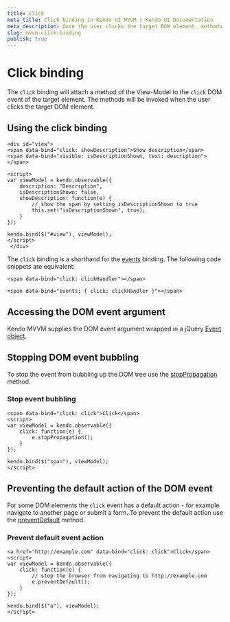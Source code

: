```yaml
---
title: Click
meta_title: Click binding in Kendo UI MVVM | Kendo UI Documentation
meta_description: Once the user clicks the target DOM element, methods, attached by using the click binding in Kendo UI MVVM, are automatically triggered.
slug: mvvm-click-binding
publish: true
---
```


# Click binding

The `click` binding will attach a method of the View-Model to the `click` DOM event of the target element. The methods will be invoked when the user clicks the target DOM element.

## Using the click binding

    <div id="view">
    <span data-bind="click: showDescription">Show description</span>
    <span data-bind="visible: isDescriptionShown, text: description"></span>

    <script>
    var viewModel = kendo.observable({
        description: "Description",
        isDescriptionShown: false,
        showDescription: function(e) {
            // show the span by setting isDescriptionShown to true
            this.set("isDescriptionShown", true);
        }
    });

    kendo.bind($("#view"), viewModel);
    </script>
     </div>

The `click` binding is a shorthand for the [events](events) binding. The following code snippets are equivalent:


    <span data-bind="click: clickHandler"></span>

    <span data-bind="events: { click: clickHandler }"></span>


## Accessing the DOM event argument

Kendo MVVM supplies the DOM event argument wrapped in a jQuery [Event object](http://api.jquery.com/category/events/event-object/).

## Stopping DOM event bubbling

To stop the event from bubbling up the DOM tree use the [stopPropagation](http://api.jquery.com/event.stopPropagation/) method.

### Stop event bubbling

    <span data-bind="click: click">Click</span>
    <script>
    var viewModel = kendo.observable({
        click: function(e) {
            e.stopPropagation();
        }
    });

    kendo.bind($("span"), viewModel);
    </script>


## Preventing the default action of the DOM event

For some DOM elements the `click` event has a default action - for example navigate to another page or submit a form. To prevent the default action use the
[preventDefault](http://api.jquery.com/event.preventDefault/) method.

### Prevent default event action

    <a href="http://example.com" data-bind="click: click">Click</span>
    <script>
    var viewModel = kendo.observable({
        click: function(e) {
            // stop the browser from navigating to http://example.com
            e.preventDefault();
        }
    });

    kendo.bind($("a"), viewModel);
    </script>

 
